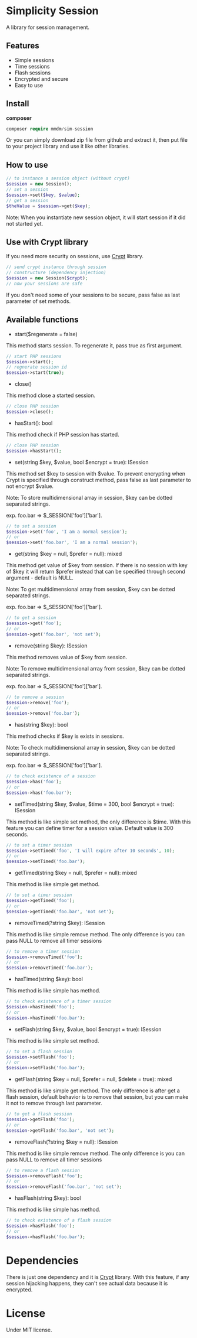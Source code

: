 # Simplicity Session
A library for session management.

## Features
- Simple sessions
- Time sessions
- Flash sessions
- Encrypted and secure
- Easy to use

## Install
**composer**
```php 
composer require mmdm/sim-session
```

Or you can simply download zip file from github and extract it, 
then put file to your project library and use it like other libraries.

## How to use
```php
// to instance a session object (without crypt)
$session = new Session();
// set a session
$session->set($key, $value);
// get a session
$theValue = $session->get($key);
```

Note: When you instantiate new session object, it will start 
session if it did not started yet.

## Use with Crypt library
If you need more security on sessions, use [Crypt][1] library.

```php
// send crypt instance through session
// constructure (dependency injection)
$session = new Session($crypt);
// now your sessions are safe
```

If you don't need some of your sessions to be secure, pass false 
as last parameter of set methods.

## Available functions

- start($regenerate = false)

This method starts session. To regenerate it, pass true as 
first argument.

```php
// start PHP sessions
$session->start();
// regnerate session id
$session->start(true);
```

- close()

This method close a started session.

```php
// close PHP session
$session->close();
```

- hasStart(): bool

This method check if PHP session has started. 

```php
// close PHP session
$session->hasStart();
```

- set(string $key, $value, bool $encrypt = true): ISession

This method set $key to session with $value. To prevent encrypting 
when Crypt is specified through construct method, pass false as 
last parameter to not encrypt $value.

Note: To store multidimensional array in session, $key can be 
dotted separated strings.

exp. foo.bar => $_SESSION['foo']['bar'].

```php
// to set a session
$session->set('foo', 'I am a normal session');
// or
$session->set('foo.bar', 'I am a normal session');
```

- get(string $key = null, $prefer = null): mixed

This method get value of $key from session. If there is no session 
with key of $key it will return $prefer instead that can be 
specified through second argument - default is NULL.

Note: To get multidimensional array from session, $key can be 
dotted separated strings.

exp. foo.bar => $_SESSION['foo']['bar'].

```php
// to get a session
$session->get('foo');
// or
$session->get('foo.bar', 'not set');
```

- remove(string $key): ISession

This method removes value of $key from session.

Note: To remove multidimensional array from session, $key can be 
dotted separated strings.

exp. foo.bar => $_SESSION['foo']['bar'].

```php
// to remove a session
$session->remove('foo');
// or
$session->remove('foo.bar');
```

- has(string $key): bool

This method checks if $key is exists in sessions.

Note: To check multidimensional array in session, $key can be 
dotted separated strings.

exp. foo.bar => $_SESSION['foo']['bar'].

```php
// to check existence of a session
$session->has('foo');
// or
$session->has('foo.bar');
```

- setTimed(string $key, $value, $time = 300, bool $encrypt = true): ISession

This method is like simple set method, the only difference is $time. 
With this feature you can define timer for a session value. Default 
value is 300 seconds.

```php
// to set a timer session
$session->setTimed('foo', 'I will expire after 10 seconds', 10);
// or
$session->setTimed('foo.bar');
```

- getTimed(string $key = null, $prefer = null): mixed

This method is like simple get method.

```php
// to set a timer session
$session->getTimed('foo');
// or
$session->getTimed('foo.bar', 'not set');
```

- removeTimed(?string $key): ISession

This method is like simple remove method. The only difference is 
you can pass NULL to remove all timer sessions

```php
// to remove a timer session
$session->removeTimed('foo');
// or
$session->removeTimed('foo.bar');
```

- hasTimed(string $key): bool

This method is like simple has method.

```php
// to check existence of a timer session
$session->hasTimed('foo');
// or
$session->hasTimed('foo.bar');
```

- setFlash(string $key, $value, bool $encrypt = true): ISession

This method is like simple set method.

```php
// to set a flash session
$session->setFlash('foo');
// or
$session->setFlash('foo.bar');
```

- getFlash(string $key = null, $prefer = null, $delete = true): mixed

This method is like simple get method. The only difference is 
after get a flash session, default behavior is to remove 
that session, but you can make it not to remove through last parameter.

```php
// to get a flash session
$session->getFlash('foo');
// or
$session->getFlash('foo.bar', 'not set');
```

- removeFlash(?string $key = null): ISession

This method is like simple remove method. The only difference is 
you can pass NULL to remove all timer sessions

```php
// to remove a flash session
$session->removeFlash('foo');
// or
$session->removeFlash('foo.bar', 'not set');
```

- hasFlash(string $key): bool

This method is like simple has method.

```php
// to check existence of a flash session
$session->hasFlash('foo');
// or
$session->hasFlash('foo.bar');
```

# Dependencies
There is just one dependency and it is [Crypt][1] library. With this 
feature, if any session hijacking happens, they can't see actual 
data because it is encrypted.

# License
Under MIT license.

[1]: https://github.com/mmdm95/sim-crypt
